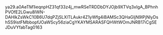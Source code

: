 ya29.a0AeTM1ieqnpHZ31qf33z4j_mwRSeTRDDbDYJOjb9XTVq3xIgA_BPhnhPVOfE2LGwu8lWN-DAHlkZsWkC10B6U7dqPZjSLXlTLAukr4Z1yWfg4iBAMSc3QHaGIjN9IPjNlyDshSS9istFMbbopfJOaWScy56ziaCgYKAYMSARASFQHWtWOmJNRB17iCgSEJDuVYfabTag0163